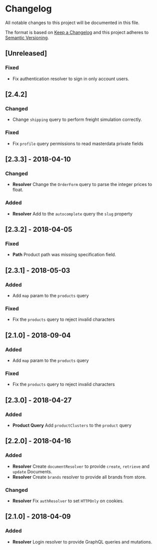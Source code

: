 # Changelog

All notable changes to this project will be documented in this file.

The format is based on [Keep a Changelog](http://keepachangelog.com/en/1.0.0/)
and this project adheres to [Semantic Versioning](http://semver.org/spec/v2.0.0.html).

## [Unreleased]

### Fixed
- Fix authentication resolver to sign in only account users.

## [2.4.2]
### Changed
- Change `shipping` query to perform freight simulation correctly.

### Fixed
 - Fix `profile` query permissions to read masterdata private fields

## [2.3.3] - 2018-04-10
### Changed
- **Resolver** Change the `OrderForm` query to parse the integer prices to float.
### Added
- **Resolver** Add to the `autocomplete` query the `slug` property

## [2.3.2] - 2018-04-05
### Fixed
- **Path** Product path was missing specification field.

## [2.3.1] - 2018-05-03
### Added
- Add `map` param to the `products` query
### Fixed
- Fix the `products` query to reject invalid characters

## [2.1.0] - 2018-09-04
### Added
- Add `map` param to the `products` query
### Fixed
- Fix the `products` query to reject invalid characters

## [2.3.0] - 2018-04-27
### Added
- **Product Query** Add `productClusters` to the `product` query

## [2.2.0] - 2018-04-16
### Added
- **Resolver** Create `documentResolver` to provide `create`, `retrieve` and `update` Documents.
- **Resolver** Create `brands` resolver to provide all brands from store.
### Changed
- **Resolver** Fix `authResolver` to set `HTTPOnly` on cookies.

## [2.1.0] - 2018-04-09
### Added
- **Resolver** Login resolver to provide GraphQL queries and mutations.
